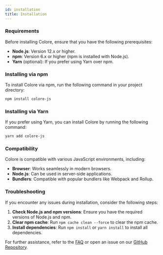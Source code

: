```yaml
---
id: installation
title: Installation
---
```


### Requirements

Before installing Colore, ensure that you have the following prerequisites:

- **Node.js**: Version 12.x or higher.
- **npm**: Version 6.x or higher (npm is installed with Node.js).
- **Yarn** (optional): If you prefer using Yarn over npm.

### Installing via npm

To install Colore via npm, run the following command in your project directory:

```bash
npm install colore-js
```

### Installing via Yarn

If you prefer using Yarn, you can install Colore by running the following command:

```bash
yarn add colore-js
```

### Compatibility

Colore is compatible with various JavaScript environments, including:

- **Browser**: Works seamlessly in modern browsers.
- **Node.js**: Can be used in server-side applications.
- **Bundlers**: Compatible with popular bundlers like Webpack and Rollup.

### Troubleshooting

If you encounter any issues during installation, consider the following steps:

1. **Check Node.js and npm versions**: Ensure you have the required versions of Node.js and npm.
2. **Clear npm cache**: Run `npm cache clean --force` to clear the npm cache.
3. **Install dependencies**: Run `npm install` or `yarn install` to install all dependencies.

For further assistance, refer to the [FAQ](../faq) or open an issue on our [GitHub Repository](https://github.com/mallikcheripally/colore-js).
